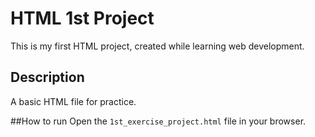 # HTML 1st Project
This is my first HTML project, created while learning web development.

## Description
A basic HTML file for practice.

##How to run
Open the `1st_exercise_project.html` file in your browser.
